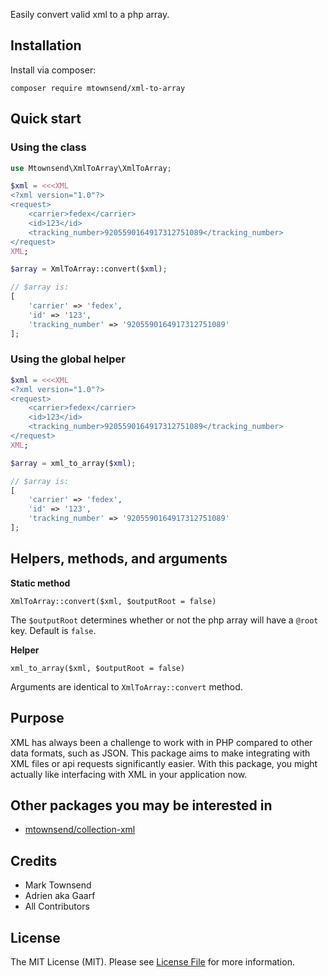 Easily convert valid xml to a php array.

## Installation

Install via composer:

```
composer require mtownsend/xml-to-array
```

## Quick start

### Using the class

```php
use Mtownsend\XmlToArray\XmlToArray;

$xml = <<<XML
<?xml version="1.0"?>
<request>
    <carrier>fedex</carrier>
    <id>123</id>
    <tracking_number>9205590164917312751089</tracking_number>
</request>
XML;

$array = XmlToArray::convert($xml);

// $array is:
[
	'carrier' => 'fedex',
	'id' => '123',
	'tracking_number' => '9205590164917312751089'
];

```

### Using the global helper

```php
$xml = <<<XML
<?xml version="1.0"?>
<request>
    <carrier>fedex</carrier>
    <id>123</id>
    <tracking_number>9205590164917312751089</tracking_number>
</request>
XML;

$array = xml_to_array($xml);

// $array is:
[
	'carrier' => 'fedex',
	'id' => '123',
	'tracking_number' => '9205590164917312751089'
];
```

## Helpers, methods, and arguments

**Static method**

``XmlToArray::convert($xml, $outputRoot = false)``

The ``$outputRoot`` determines whether or not the php array will have a ``@root`` key. Default is ``false``.

**Helper**

``xml_to_array($xml, $outputRoot = false)``

Arguments are identical to ``XmlToArray::convert`` method.

## Purpose

XML has always been a challenge to work with in PHP compared to other data formats, such as JSON. This package aims to make integrating with XML files or api requests significantly easier. With this package, you might actually like interfacing with XML in your application now.

## Other packages you may be interested in

- [mtownsend/collection-xml](https://github.com/mtownsend5512/collection-xml)

## Credits

- Mark Townsend
- Adrien aka Gaarf
- All Contributors

## License

The MIT License (MIT). Please see [License File](LICENSE.md) for more information.